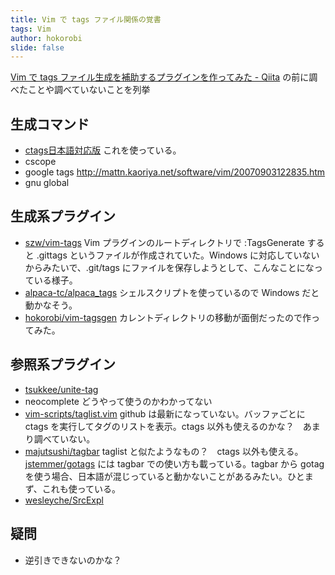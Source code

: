 ```yaml
---
title: Vim で tags ファイル関係の覚書
tags: Vim
author: hokorobi
slide: false
---
```

[Vim で tags ファイル生成を補助するプラグインを作ってみた - Qiita](http://qiita.com/hokorobi/items/71b930abdeb6edb342c7) の前に調べたことや調べていないことを列挙

## 生成コマンド
- [ctags日本語対応版](http://hp.vector.co.jp/authors/VA025040/ctags/) これを使っている。
- cscope
- google tags http://mattn.kaoriya.net/software/vim/20070903122835.htm
- gnu global

## 生成系プラグイン
- [szw/vim-tags](https://github.com/szw/vim-tags) Vim プラグインのルートディレクトリで :TagsGenerate すると .gittags というファイルが作成されていた。Windows に対応していないからみたいで、.git/tags にファイルを保存しようとして、こんなことになっている様子。
- [alpaca-tc/alpaca_tags](https://github.com/alpaca-tc/alpaca_tags) シェルスクリプトを使っているので Windows だと動かなそう。
- [hokorobi/vim-tagsgen](https://github.com/hokorobi/vim-tagsgen) カレントディレクトリの移動が面倒だったので作ってみた。

## 参照系プラグイン
- [tsukkee/unite-tag](https://github.com/tsukkee/unite-tag)
- neocomplete どうやって使うのかわかってない
- [vim-scripts/taglist.vim](https://github.com/vim-scripts/taglist.vim) github は最新になっていない。バッファごとに ctags を実行してタグのリストを表示。ctags 以外も使えるのかな？　あまり調べていない。
- [majutsushi/tagbar](https://github.com/majutsushi/tagbar) taglist と似たようなもの？　ctags 以外も使える。[jstemmer/gotags](https://github.com/jstemmer/gotags) には tagbar での使い方も載っている。tagbar から gotag を使う場合、日本語が混じっていると動かないことがあるみたい。ひとまず、これも使っている。
- [wesleyche/SrcExpl](https://github.com/wesleyche/SrcExpl)

## 疑問
- 逆引きできないのかな？
